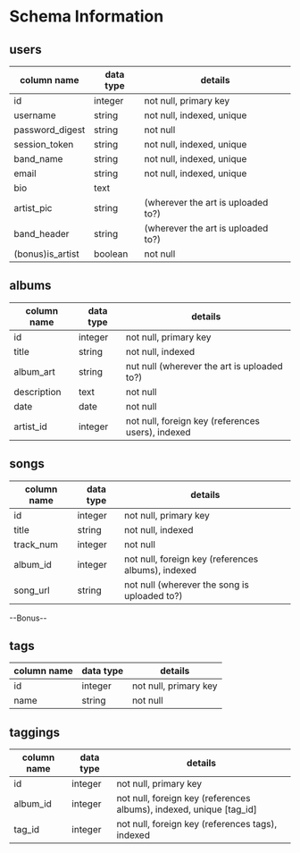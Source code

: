 # Schema Information

## users
column name     | data type | details
----------------|-----------|-----------------------
id              | integer   | not null, primary key
username        | string    | not null, indexed, unique
password_digest | string    | not null
session_token   | string    | not null, indexed, unique
band_name       | string    | not null, indexed, unique
email           | string    | not null, indexed, unique
bio             | text      |
artist_pic      | string    | (wherever the art is uploaded to?)
band_header     | string    | (wherever the art is uploaded to?)
(bonus)is_artist| boolean   | not null

## albums
column name | data type | details
------------|-----------|-----------------------
id          | integer   | not null, primary key
title       | string    | not null, indexed
album_art   | string    | nut null (wherever the art is uploaded to?)
description | text      | not null
date        | date      | not null
artist_id   | integer   | not null, foreign key (references users), indexed

## songs
column name | data type | details
------------|-----------|-----------------------
id          | integer   | not null, primary key
title       | string    | not null, indexed
track_num   | integer   | not null
album_id    | integer   | not null, foreign key (references albums), indexed
song_url    | string    | not null (wherever the song is uploaded to?)

--Bonus--

## tags
column name | data type | details
------------|-----------|-----------------------
id          | integer   | not null, primary key
name        | string    | not null

## taggings
column name | data type | details
------------|-----------|-----------------------
id          | integer   | not null, primary key
album_id    | integer   | not null, foreign key (references albums), indexed, unique [tag_id]
tag_id      | integer   | not null, foreign key (references tags), indexed
